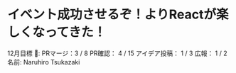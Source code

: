 # イベント成功させるぞ！よりReactが楽しくなってきた！

12月目標 🚀: PRマージ：3 / 8
PR確認： 4 / 15
アイデア投稿： 1 / 3
広報： 1 / 2
名前: Naruhiro Tsukazaki
